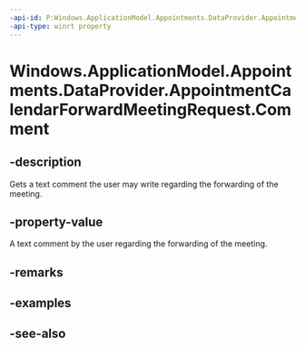 ----api-id: P:Windows.ApplicationModel.Appointments.DataProvider.AppointmentCalendarForwardMeetingRequest.Comment
-api-type: winrt property
---<!-- Property syntaxpublic string Comment { get; }--># Windows.ApplicationModel.Appointments.DataProvider.AppointmentCalendarForwardMeetingRequest.Comment## -descriptionGets a text comment the user may write regarding the forwarding of the meeting.## -property-valueA text comment by the user regarding the forwarding of the meeting.## -remarks## -examples## -see-also